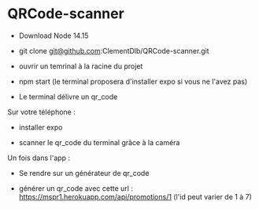 # QRCode-scanner

- Download Node 14.15

- git clone git@github.com:ClementDlb/QRCode-scanner.git

- ouvrir un temrinal à la racine du projet

- npm start (le terminal proposera d'installer expo si vous ne l'avez pas)

- Le terminal délivre un qr_code

Sur votre téléphone :

- installer expo

- scanner le qr_code du terminal grâce à la caméra

Un fois dans l'app :

- Se rendre sur un générateur de qr_code

- générer un qr_code avec cette url : https://mspr1.herokuapp.com/api/promotions/1  (l'id peut varier de 1 à 7)







